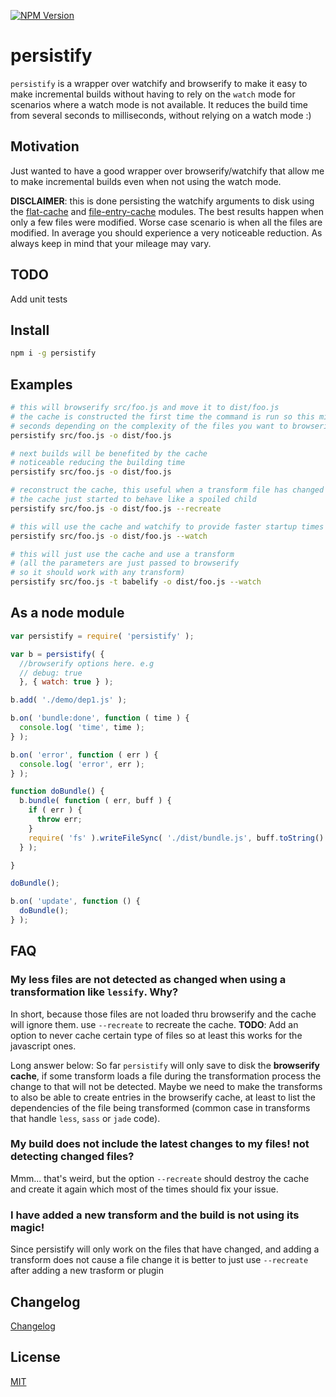 [![NPM Version](http://img.shields.io/npm/v/persistify.svg?style=flat)](https://npmjs.org/package/persistify)

# persistify
`persistify` is a wrapper over watchify and browserify to make it easy to make incremental builds without having to rely on the `watch` mode for scenarios where a watch mode is not available. It reduces the build time from several seconds to milliseconds, without relying on a watch mode :)

## Motivation
Just wanted to have a good wrapper over browserify/watchify that allow me to make incremental builds even when not using the watch mode.

**DISCLAIMER**: this is done persisting the watchify arguments to disk using the [flat-cache](https://npmjs.org/package/flat-cache) and [file-entry-cache](https://npmjs.org/package/file-entry-cache) modules. The best results happen when only a few files were modified. Worse case scenario is when all the files are modified. In average you should experience a very noticeable reduction. As always keep in mind that your mileage may vary.

## TODO

Add unit tests

## Install

```bash
npm i -g persistify
```

## Examples

```bash
# this will browserify src/foo.js and move it to dist/foo.js
# the cache is constructed the first time the command is run so this might take a few
# seconds depending on the complexity of the files you want to browserify
persistify src/foo.js -o dist/foo.js

# next builds will be benefited by the cache
# noticeable reducing the building time
persistify src/foo.js -o dist/foo.js

# reconstruct the cache, this useful when a transform file has changed or
# the cache just started to behave like a spoiled child
persistify src/foo.js -o dist/foo.js --recreate

# this will use the cache and watchify to provide faster startup times on watch mode
persistify src/foo.js -o dist/foo.js --watch

# this will just use the cache and use a transform
# (all the parameters are just passed to browserify
# so it should work with any transform)
persistify src/foo.js -t babelify -o dist/foo.js --watch
```

## As a node module

```javascript
var persistify = require( 'persistify' );

var b = persistify( { 
  //browserify options here. e.g
  // debug: true 
  }, { watch: true } );

b.add( './demo/dep1.js' );

b.on( 'bundle:done', function ( time ) {
  console.log( 'time', time );
} );

b.on( 'error', function ( err ) {
  console.log( 'error', err );
} );

function doBundle() {
  b.bundle( function ( err, buff ) {
    if ( err ) {
      throw err;
    }
    require( 'fs' ).writeFileSync( './dist/bundle.js', buff.toString() );
  } );

}

doBundle();

b.on( 'update', function () {
  doBundle();
} );

```

## FAQ

### My less files are not detected as changed when using a transformation like `lessify`. Why?

In short, because those files are not loaded thru browserify and the cache will ignore them. use `--recreate` to recreate the cache. **TODO**: Add an option to never cache certain type of files so at least this works for the javascript ones.

Long answer below:
So far `persistify` will only save to disk the **browserify cache**, if some transform loads a file during the transformation
process the change to that will not be detected. Maybe we need to make the transforms to also be able to create entries in the browserify cache, at least to list the dependencies of the file being transformed (common case in transforms that handle `less`, `sass` or `jade` code). 

### My build does not include the latest changes to my files! not detecting changed files?

Mmm... that's weird, but the option `--recreate` should destroy the cache and create it again which most of the times should fix your issue.

### I have added a new transform and the build is not using its magic!

Since persistify will only work on the files that have changed, and adding a transform
does not cause a file change it is better to just use `--recreate` after adding a new trasform or plugin

## Changelog

[Changelog](./changelog.md)

## License

[MIT](./LICENSE)
